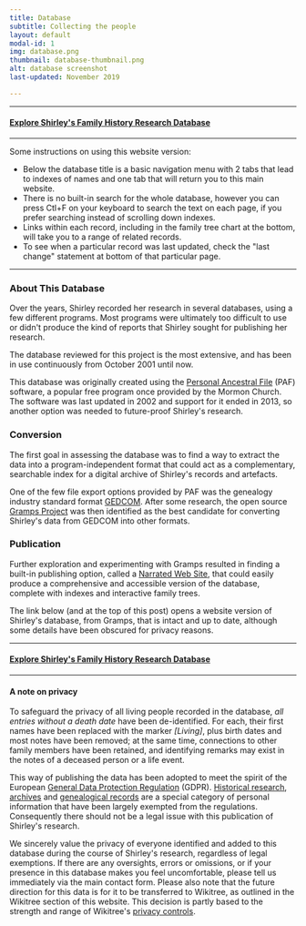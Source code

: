 ```yaml
---
title: Database
subtitle: Collecting the people
layout: default
modal-id: 1
img: database.png
thumbnail: database-thumbnail.png
alt: database screenshot
last-updated: November 2019

---
```


***
#### [Explore Shirley's Family History Research Database](database/index.html)
***

Some instructions on using this website version:
* Below the database title is a basic navigation menu with 2 tabs that lead to indexes of names and one tab that will return you to this main website.
* There is no built-in search for the whole database, however you can press Ctl+F on your keyboard to search the text on each page, if you prefer searching instead of scrolling down indexes.
* Links within each record, including in the family tree chart at the bottom, will take you to a range of related records. 
* To see when a particular record was last updated, check the "last change" statement at bottom of that particular page.


---

### About This Database

Over the years, Shirley recorded her research in several databases, using a few different programs. Most programs were ultimately too difficult to use or didn't produce the kind of reports that Shirley sought for publishing her research.

The database reviewed for this project is the most extensive, and has been in use continuously from October 2001 until now.

This database was originally created using the [Personal Ancestral File](https://en.wikipedia.org/wiki/Personal_Ancestral_File) (PAF) software, a popular free program once provided by the Mormon Church. The software was last updated in 2002 and support for it ended in 2013, so another option was needed to future-proof Shirley's research.

### Conversion

The first goal in assessing the database was to find a way to extract the data into a program-independent format that could act as a complementary, searchable index for a digital archive of Shirley's records and artefacts. 

One of the few file export options provided by PAF was the genealogy industry standard format [GEDCOM](https://en.wikipedia.org/wiki/GEDCOM). After some research, the open source [Gramps Project](https://gramps-project.org/blog/) was then identified as the best candidate for converting Shirley's data from GEDCOM into other formats. 

### Publication

Further exploration and experimenting with Gramps resulted in finding a built-in publishing option, called a [Narrated Web Site](https://www.gramps-project.org/wiki/index.php/Gramps_5.1_Wiki_Manual_-_Reports_-_part_7#Narrated_Web_Site), that could easily produce a comprehensive and accessible version of the database, complete with indexes and interactive family trees.

The link below (and at the top of this post) opens a website version of Shirley's database, from Gramps, that is intact and up to date, although some details have been obscured for privacy reasons.

***
#### [Explore Shirley's Family History Research Database](database/index.html)
***


#### A note on privacy

To safeguard the privacy of all living people recorded in the database, *all entries without a death date* have been de-identified. For each, their first names have been replaced with the marker *[Living]*, plus birth dates and most notes have been removed; at the same time, connections to other family members have been retained, and identifying remarks may exist in the notes of a deceased person or a life event. 

This way of publishing the data has been adopted to meet the spirit of the European [General Data Protection Regulation](https://gdpr.eu/what-is-gdpr/) (GDPR). [Historical research](https://gdpr.eu/article-89-processing-for-archiving-purposes-scientific-or-historical-research-purposes-or-statistical-purposes/), [archives](https://gdpr.eu/Recital-158-Processing-for-archiving-purposes/) and [genealogical records](https://gdpr.eu/Recital-160-Processing-for-historical-research-purposes/) are a special category of personal information that have been largely exempted from the regulations. Consequently there should not be a legal issue with this publication of Shirley's research.

We sincerely value the privacy of everyone identified and added to this database during the course of Shirley's research, regardless of legal exemptions. If there are any oversights, errors or omissions, or if your presence in this database makes you feel uncomfortable, please tell us immediately via the main contact form. Please also note that the future direction for this data is for it to be transferred to Wikitree, as outlined in the Wikitree section of this website. This decision is partly based to the strength and range of Wikitree's [privacy controls](https://www.wikitree.com/wiki/Help:Privacy).

